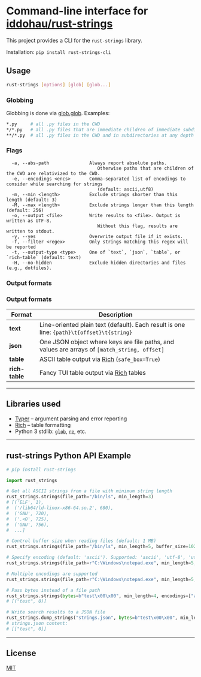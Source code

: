 # Command-line interface for [iddohau/rust-strings](https://github.com/iddohau/rust-strings)

This project provides a CLI for the `rust-strings` library.

Installation: `pip install rust-strings-cli`

## Usage

```bash
rust-strings [options] [glob] [glob...]
```

### Globbing

Globbing is done via [glob.glob](https://docs.python.org/3/library/glob.html#glob.glob). Examples:

```sh
*.py     # all .py files in the CWD
*/*.py   # all .py files that are immediate children of immediate subdirectories of the CWD
**/*.py  # all .py files in the CWD and in subdirectories at any depth
```

### Flags

```
  -a, --abs-path               Always report absolute paths.
                                  Otherwise paths that are children of the CWD are relativized to the CWD.
  -e, --encodings <encs>       Comma-separated list of encodings to consider while searching for strings
                                  (default: ascii,utf8)
  -m, --min <length>           Exclude strings shorter than this length (default: 3)
  -M, --max <length>           Exclude strings longer than this length (default: 256)
  -o, --output <file>          Write results to <file>. Output is written as UTF-8.
                                  Without this flag, results are written to stdout.
  -y, --yes                    Overwrite output file if it exists.
  -f, --filter <regex>         Only strings matching this regex will be reported
  -t, --output-type <type>     One of `text`, `json`, `table`, or `rich-table` (default: text)
  -H, --no-hidden              Exclude hidden directories and files (e.g., dotfiles).
```

### Output formats

### Output formats

| Format         | Description                                                                                  |
|----------------|----------------------------------------------------------------------------------------------|
| **text**       | Line-oriented plain text (default). Each result is one line: `{path}\t{offset}\t{string}`    |
| **json**       | One JSON object where keys are file paths, and values are arrays of `[match_string, offset]` |
| **table**      | ASCII table output via [Rich](https://github.com/Textualize/rich) (`safe_box=True`)          |
| **rich-table** | Fancy TUI table output via [Rich](https://github.com/Textualize/rich) tables                 |

---

## Libraries used

* [Typer](https://github.com/tiangolo/typer) – argument parsing and error reporting  
* [Rich](https://github.com/Textualize/rich) – table formatting  
* Python 3 stdlib: [`glob`](https://docs.python.org/3/library/glob.html), [`re`](https://docs.python.org/3/library/re.html), etc.  

---

## rust-strings Python API Example

```python
# pip install rust-strings

import rust_strings

# Get all ASCII strings from a file with minimum string length
rust_strings.strings(file_path="/bin/ls", min_length=3)
# [('ELF', 1),
#  ('/lib64/ld-linux-x86-64.so.2', 680),
#  ('GNU', 720),
#  ('.<O', 725),
#  ('GNU', 756),
#  ...]

# Control buffer size when reading files (default: 1 MB)
rust_strings.strings(file_path="/bin/ls", min_length=5, buffer_size=1024)

# Specify encoding (default: 'ascii'). Supported: 'ascii', 'utf-8', 'utf-16le', 'utf-16be'
rust_strings.strings(file_path=r"C:\Windows\notepad.exe", min_length=5, encodings=["utf-16le"])

# Multiple encodings are supported
rust_strings.strings(file_path=r"C:\Windows\notepad.exe", min_length=5, encodings=["ascii", "utf-16le"])

# Pass bytes instead of a file path
rust_strings.strings(bytes=b"test\x00\x00", min_length=4, encodings=["ascii"])
# [("test", 0)]

# Write search results to a JSON file
rust_strings.dump_strings("strings.json", bytes=b"test\x00\x00", min_length=4, encodings=["ascii"])
# strings.json content:
# [["test", 0]]
```

---

## License

[MIT](LICENSE)
